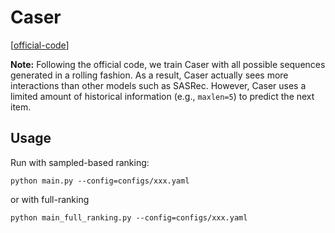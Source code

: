 

# Caser


[[official-code](https://github.com/graytowne/caser_pytorch)]


**Note:** Following the official code, we train Caser with all possible sequences generated in a rolling fashion.
As a result, Caser actually sees more interactions than other models such as SASRec.
However, Caser uses a limited amount of historical information (e.g., `maxlen=5`) to predict the next item.

## Usage


Run with sampled-based ranking:

    python main.py --config=configs/xxx.yaml

or with full-ranking

    python main_full_ranking.py --config=configs/xxx.yaml

